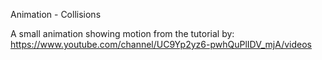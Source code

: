 Animation - Collisions

A small animation showing motion from the tutorial by: https://www.youtube.com/channel/UC9Yp2yz6-pwhQuPlIDV_mjA/videos
